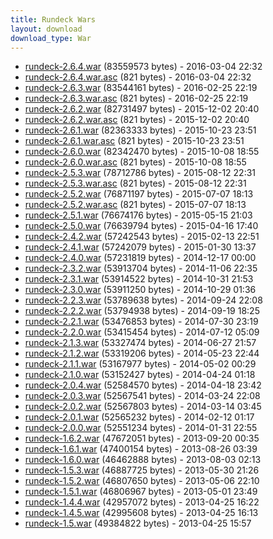 ```yaml
---
title: Rundeck Wars
layout: download
download_type: War
---
```

* [rundeck-2.6.4.war](http://download.rundeck.org/war/rundeck-2.6.4.war) (83559573 bytes) - 2016-03-04 22:32
* [rundeck-2.6.4.war.asc](http://download.rundeck.org/war/rundeck-2.6.4.war.asc) (821 bytes) - 2016-03-04 22:32
* [rundeck-2.6.3.war](http://download.rundeck.org/war/rundeck-2.6.3.war) (83544161 bytes) - 2016-02-25 22:19
* [rundeck-2.6.3.war.asc](http://download.rundeck.org/war/rundeck-2.6.3.war.asc) (821 bytes) - 2016-02-25 22:19
* [rundeck-2.6.2.war](http://download.rundeck.org/war/rundeck-2.6.2.war) (82731497 bytes) - 2015-12-02 20:40
* [rundeck-2.6.2.war.asc](http://download.rundeck.org/war/rundeck-2.6.2.war.asc) (821 bytes) - 2015-12-02 20:40
* [rundeck-2.6.1.war](http://download.rundeck.org/war/rundeck-2.6.1.war) (82363333 bytes) - 2015-10-23 23:51
* [rundeck-2.6.1.war.asc](http://download.rundeck.org/war/rundeck-2.6.1.war.asc) (821 bytes) - 2015-10-23 23:51
* [rundeck-2.6.0.war](http://download.rundeck.org/war/rundeck-2.6.0.war) (82342470 bytes) - 2015-10-08 18:55
* [rundeck-2.6.0.war.asc](http://download.rundeck.org/war/rundeck-2.6.0.war.asc) (821 bytes) - 2015-10-08 18:55
* [rundeck-2.5.3.war](http://download.rundeck.org/war/rundeck-2.5.3.war) (78712786 bytes) - 2015-08-12 22:31
* [rundeck-2.5.3.war.asc](http://download.rundeck.org/war/rundeck-2.5.3.war.asc) (821 bytes) - 2015-08-12 22:31
* [rundeck-2.5.2.war](http://download.rundeck.org/war/rundeck-2.5.2.war) (76871197 bytes) - 2015-07-07 18:13
* [rundeck-2.5.2.war.asc](http://download.rundeck.org/war/rundeck-2.5.2.war.asc) (821 bytes) - 2015-07-07 18:13
* [rundeck-2.5.1.war](http://download.rundeck.org/war/rundeck-2.5.1.war) (76674176 bytes) - 2015-05-15 21:03
* [rundeck-2.5.0.war](http://download.rundeck.org/war/rundeck-2.5.0.war) (76639794 bytes) - 2015-04-16 17:40
* [rundeck-2.4.2.war](http://download.rundeck.org/war/rundeck-2.4.2.war) (57242543 bytes) - 2015-02-13 22:51
* [rundeck-2.4.1.war](http://download.rundeck.org/war/rundeck-2.4.1.war) (57242079 bytes) - 2015-01-30 13:37
* [rundeck-2.4.0.war](http://download.rundeck.org/war/rundeck-2.4.0.war) (57231819 bytes) - 2014-12-17 00:00
* [rundeck-2.3.2.war](http://download.rundeck.org/war/rundeck-2.3.2.war) (53913704 bytes) - 2014-11-06 22:35
* [rundeck-2.3.1.war](http://download.rundeck.org/war/rundeck-2.3.1.war) (53914522 bytes) - 2014-10-31 21:53
* [rundeck-2.3.0.war](http://download.rundeck.org/war/rundeck-2.3.0.war) (53911250 bytes) - 2014-10-29 01:36
* [rundeck-2.2.3.war](http://download.rundeck.org/war/rundeck-2.2.3.war) (53789638 bytes) - 2014-09-24 22:08
* [rundeck-2.2.2.war](http://download.rundeck.org/war/rundeck-2.2.2.war) (53794938 bytes) - 2014-09-19 18:25
* [rundeck-2.2.1.war](http://download.rundeck.org/war/rundeck-2.2.1.war) (53476853 bytes) - 2014-07-30 23:19
* [rundeck-2.2.0.war](http://download.rundeck.org/war/rundeck-2.2.0.war) (53415454 bytes) - 2014-07-12 05:09
* [rundeck-2.1.3.war](http://download.rundeck.org/war/rundeck-2.1.3.war) (53327474 bytes) - 2014-06-27 21:57
* [rundeck-2.1.2.war](http://download.rundeck.org/war/rundeck-2.1.2.war) (53319206 bytes) - 2014-05-23 22:44
* [rundeck-2.1.1.war](http://download.rundeck.org/war/rundeck-2.1.1.war) (53167977 bytes) - 2014-05-02 00:29
* [rundeck-2.1.0.war](http://download.rundeck.org/war/rundeck-2.1.0.war) (53152427 bytes) - 2014-04-24 01:18
* [rundeck-2.0.4.war](http://download.rundeck.org/war/rundeck-2.0.4.war) (52584570 bytes) - 2014-04-18 23:42
* [rundeck-2.0.3.war](http://download.rundeck.org/war/rundeck-2.0.3.war) (52567541 bytes) - 2014-03-24 22:08
* [rundeck-2.0.2.war](http://download.rundeck.org/war/rundeck-2.0.2.war) (52567803 bytes) - 2014-03-14 03:45
* [rundeck-2.0.1.war](http://download.rundeck.org/war/rundeck-2.0.1.war) (52565232 bytes) - 2014-02-12 01:17
* [rundeck-2.0.0.war](http://download.rundeck.org/war/rundeck-2.0.0.war) (52551234 bytes) - 2014-01-31 22:55
* [rundeck-1.6.2.war](http://download.rundeck.org/war/rundeck-1.6.2.war) (47672051 bytes) - 2013-09-20 00:35
* [rundeck-1.6.1.war](http://download.rundeck.org/war/rundeck-1.6.1.war) (47400154 bytes) - 2013-08-26 03:39
* [rundeck-1.6.0.war](http://download.rundeck.org/war/rundeck-1.6.0.war) (46462888 bytes) - 2013-08-03 02:13
* [rundeck-1.5.3.war](http://download.rundeck.org/war/rundeck-1.5.3.war) (46887725 bytes) - 2013-05-30 21:26
* [rundeck-1.5.2.war](http://download.rundeck.org/war/rundeck-1.5.2.war) (46807650 bytes) - 2013-05-06 22:10
* [rundeck-1.5.1.war](http://download.rundeck.org/war/rundeck-1.5.1.war) (46806967 bytes) - 2013-05-01 23:49
* [rundeck-1.4.4.war](http://download.rundeck.org/war/rundeck-1.4.4.war) (42957072 bytes) - 2013-04-25 16:22
* [rundeck-1.4.5.war](http://download.rundeck.org/war/rundeck-1.4.5.war) (42995608 bytes) - 2013-04-25 16:13
* [rundeck-1.5.war](http://download.rundeck.org/war/rundeck-1.5.war) (49384822 bytes) - 2013-04-25 15:57
